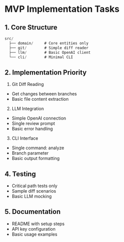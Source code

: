 # MVP Implementation Tasks

## 1. Core Structure
```java
src/
  ├── domain/     # Core entities only
  ├── git/        # Simple diff reader
  ├── llm/        # Basic OpenAI client
  └── cli/        # Minimal CLI
```

## 2. Implementation Priority
1. Git Diff Reading 
- Get changes between branches
- Basic file content extraction

2. LLM Integration
- Simple OpenAI connection
- Single review prompt
- Basic error handling

3. CLI Interface
- Single command: analyze
- Branch parameter
- Basic output formatting

## 4. Testing
- Critical path tests only
- Sample diff scenarios
- Basic LLM mocking

## 5. Documentation
- README with setup steps
- API key configuration
- Basic usage examples